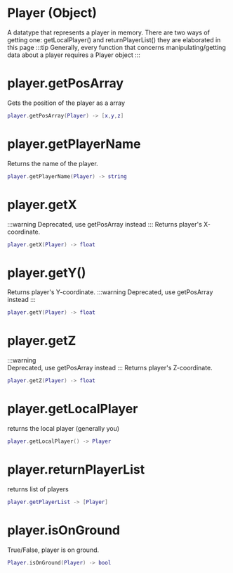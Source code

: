 # Player (Object)
A datatype that represents a player in memory. 
There are two ways of getting one:
getLocalPlayer()
and returnPlayerList()
they are elaborated in this page
:::tip
Generally, every function that concerns manipulating/getting data about a player requires a Player object
:::

# player.getPosArray
Gets the position of the player as a array
```lua
player.getPosArray(Player) -> [x,y,z]
```
# player.getPlayerName

Returns the name of the player.
```lua
player.getPlayerName(Player) -> string
```

# player.getX
:::warning
Deprecated, use getPosArray instead
:::
Returns player's X-coordinate.
```lua
player.getX(Player) -> float
```

# player.getY()
Returns player's Y-coordinate.
:::warning
Deprecated, use getPosArray instead
:::
```lua
player.getY(Player) -> float
```

# player.getZ
:::warning  
Deprecated, use getPosArray instead
:::
Returns player's Z-coordinate.
```lua
player.getZ(Player) -> float
```
# player.getLocalPlayer
returns the local player (generally you)
````lua
player.getLocalPlayer() -> Player
````
# player.returnPlayerList
returns list of players
```lua
player.getPlayerList -> [Player]
```
# player.isOnGround
True/False, player is on ground.
```lua
Player.isOnGround(Player) -> bool
```